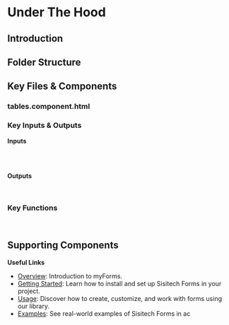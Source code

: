 # Under The Hood

## Introduction

## Folder Structure

## Key Files & Components


### tables.component.html

### Key Inputs & Outputs

**Inputs**

<br>

<br>

**Outputs**
<br>

<br>



### Key Functions


<br>

## Supporting Components


**Useful Links**
<br>

- [Overview](../myForms/overview.md): Introduction to myForms.
- [Getting Started](../myForms/gettingStarted.md): Learn how to install and set up Sisitech Forms in your project.
- [Usage](../myForms/usage.md): Discover how to create, customize, and work with forms using our library.
- [Examples](../myForms/examples.md): See real-world examples of Sisitech Forms in ac